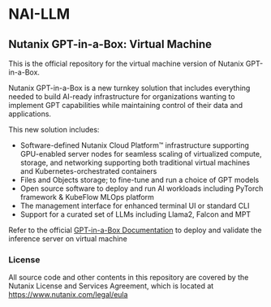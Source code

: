 # NAI-LLM
## Nutanix GPT-in-a-Box: Virtual Machine

This is the official repository for the virtual machine version of Nutanix GPT-in-a-Box.

Nutanix GPT-in-a-Box is a new turnkey solution that includes everything needed to build AI-ready infrastructure for organizations wanting to implement GPT capabilities while maintaining control of their data and applications.

This new solution includes:
- Software-defined Nutanix Cloud Platform™ infrastructure supporting GPU-enabled server nodes for seamless scaling of virtualized compute, storage, and networking supporting both traditional virtual machines and Kubernetes-orchestrated containers
- Files and Objects storage; to fine-tune and run a choice of GPT models
- Open source software to deploy and run AI workloads including PyTorch framework & KubeFlow MLOps platform
- The management interface for enhanced terminal UI or standard CLI
- Support for a curated set of LLMs including Llama2, Falcon and MPT

Refer to the official [GPT-in-a-Box Documentation](https://opendocs.nutanix.com/gpt-in-a-box/overview/) to deploy and validate the inference server on virtual machine

### License
All source code and other contents in this repository are covered by the Nutanix License and Services Agreement, which is located at https://www.nutanix.com/legal/eula

